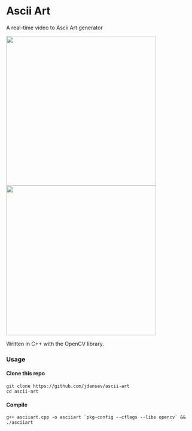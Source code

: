 # Ascii Art
A real-time video to Ascii Art generator

<p align="left">
  <img src="./demo-ascii.gif" width="400" >
  <img src="./demo-original.gif" width="400" >
</p>

Written in C++ with the OpenCV library.

### Usage

#### Clone this repo

```
git clone https://github.com/jdansev/ascii-art
cd ascii-art
```

#### Compile
```
g++ asciiart.cpp -o asciiart `pkg-config --cflags --libs opencv` && ./asciiart
```
